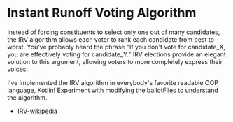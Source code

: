# Instant Runoff Voting Algorithm

Instead of forcing constituents to select only one out of many candidates, the IRV algorithm allows each voter to rank each candidate from best to worst. You've probably heard the phrase "If you don't vote for candidate_X, you are effectively voting for candidate_Y." IRV elections provide an elegant solution to this argument, allowing voters to more completely express their voices.

I've implemented the IRV algorithm in everybody's favorite readable OOP language, Kotlin! Experiment with modifying the ballotFiles to understand the algorithm.

* [IRV-wikipedia](https://en.wikipedia.org/wiki/Instant-runoff_voting#:~:text=If%20a%20candidate%20has%20moretotals%20of%20their%20next%20choice.)
